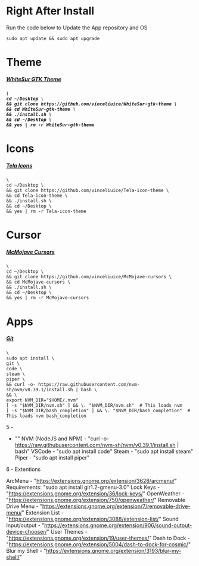 <div>
    <h1>Right After Install</h1>
    <p>Run the code below to Update the App repository and OS</p>

    sudo apt update && sudo apt upgrade

</div>

<div>
    <h1> Theme </h1>
    <h5><strong><a href="https://github.com/vinceliuice/WhiteSur-gtk-theme">WhiteSur GTK Theme</a></strong><h5>

    \
    cd ~/Desktop \
    && git clone https://github.com/vinceliuice/WhiteSur-gtk-theme \
    && cd WhiteSur-gtk-theme \
    && ./install.sh \
    && cd ~/Desktop \
    && yes | rm -r WhiteSur-gtk-theme

</div>

<div>
    <h1> Icons </h1>
    <h5><strong><a href="https://github.com/vinceliuice/Tela-icon-theme">Tela Icons</a></strong></h5>

    \
    cd ~/Desktop \
    && git clone https://github.com/vinceliuice/Tela-icon-theme \
    && cd Tela-icon-theme \
    && ./install.sh \
    && cd ~/Desktop \
    && yes | rm -r Tela-icon-theme

</div>

<div>
    <h1> Cursor </h1>
    <h5><strong><a href="https://github.com/vinceliuice/McMojave-cursors">McMojave Cursors</a></strong></h5>

    \
    cd ~/Desktop \
    && git clone https://github.com/vinceliuice/McMojave-cursors \
    && cd McMojave-cursors \
    && ./install.sh \
    && cd ~/Desktop \
    && yes | rm -r McMojave-cursors

</div>

<div>
    <h1> Apps </h1>
    <h5><strong><a href="https://git-scm.com/download/linux">Git</a></strong></h5>

    \
    sudo apt install \
    git \
    code \
    steam \
    piper \
    && curl -o- https://raw.githubusercontent.com/nvm-sh/nvm/v0.39.1/install.sh | bash \
    && \
    export NVM_DIR="$HOME/.nvm"
    [ -s "$NVM_DIR/nvm.sh" ] && \. "$NVM_DIR/nvm.sh"  # This loads nvm
    [ -s "$NVM_DIR/bash_completion" ] && \. "$NVM_DIR/bash_completion"  # This loads nvm bash_completion


</div>










<div>



5 - 

- ""
NVM (NodeJS and NPM) - "curl -o- https://raw.githubusercontent.com/nvm-sh/nvm/v0.39.1/install.sh | bash"
VSCode				 - "sudo apt install code"
Steam				 - "sudo apt install steam"	
Piper				 - "sudo apt install piper"

6 - Extentions

ArcMenu				 - "https://extensions.gnome.org/extension/3628/arcmenu/"
Requirements: "sudo apt install gir1.2-gmenu-3.0"
Lock Keys			 - "https://extensions.gnome.org/extension/36/lock-keys/"
OpenWeather   		 - "https://extensions.gnome.org/extension/750/openweather/"
Removable Drive Menu - "https://extensions.gnome.org/extension/7/removable-drive-menu/"
Extension List		 - "https://extensions.gnome.org/extension/3088/extension-list/"
Sound Input/output 	 - "https://extensions.gnome.org/extension/906/sound-output-device-chooser/"
User Themes			 - "https://extensions.gnome.org/extension/19/user-themes/"
Dash to Dock		 - "https://extensions.gnome.org/extension/5004/dash-to-dock-for-cosmic/"
Blur my Shell		 - "https://extensions.gnome.org/extension/3193/blur-my-shell/"
